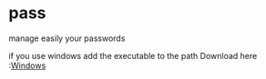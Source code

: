 # pass
manage easily your passwords

if you use windows add the executable to the path 
Download here :[Windows](https://github.com/ramzihemadou/pass/blob/master/dist/pass.exe?raw=true)
